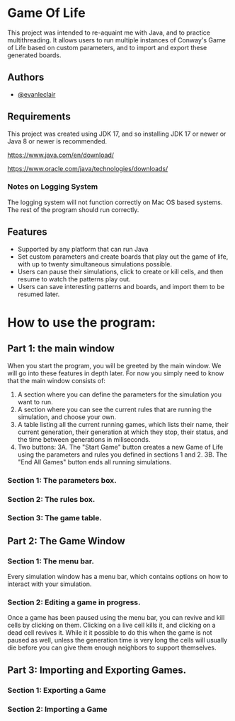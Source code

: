 
# Game Of Life

This project was intended to re-aquaint me with Java, and to practice multithreading.
It allows users to run multiple instances of Conway's Game of Life based on custom parameters, and to import and export these generated boards. 


## Authors

- [@evanleclair](https://github.com/Evandleclair)





## Requirements

This project was created using JDK 17, and so installing JDK 17 or newer or Java 8 or newer is recommended. 

https://www.java.com/en/download/

https://www.oracle.com/java/technologies/downloads/

### Notes on Logging System

The logging system will not function correctly on Mac OS based systems. The rest of the program should run correctly. 

## Features

- Supported by any platform that can run Java
- Set custom parameters and create boards that play out the game of life, with up to twenty simultaneous simulations possible. 
- Users can pause their simulations, click to create or kill cells, and then resume to watch the patterns play out. 
- Users can save interesting patterns and boards, and import them to be resumed later. 

# How to use the program:

## Part 1: the main window

When you start the program, you will be greeted by the main window.
We will go into these features in depth later. For now you simply need to know that the main window consists of:
1. A section where you can define the parameters for the simulation you want to run.
2. A section where you can see the current rules that are running the simulation, and choose your own.
3. A table listing all the current running games, which lists their name, their current generation, their generation at which they stop, their status, and the time between generations in miliseconds.
4. Two buttons:
  3A. The "Start Game" button creates a new Game of Life using the parameters and rules you defined in sections 1 and 2.
  3B. The "End All Games" button ends all running simulations. 

### Section 1: The parameters box.
### Section 2: The rules box.
### Section 3: The game table.
## Part 2: The Game Window
### Section 1: The menu bar.
  Every simulation window has a menu bar, which contains options on how to interact with your simulation. 
### Section 2: Editing a game in progress.
  Once a game has been paused using the menu bar, you can revive and kill cells by clicking on them. Clicking on a live cell kills it, and clicking on a dead cell revives it. While it it possible to do this when the game is not paused as well, unless the generation time is very long the cells will usually die before you can give them enough neighbors to support themselves. 
## Part 3: Importing and Exporting Games.
### Section 1: Exporting a Game
### Section 2: Importing a Game
